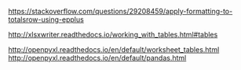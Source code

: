https://stackoverflow.com/questions/29208459/apply-formatting-to-totalsrow-using-epplus

http://xlsxwriter.readthedocs.io/working_with_tables.html#tables

http://openpyxl.readthedocs.io/en/default/worksheet_tables.html
http://openpyxl.readthedocs.io/en/default/pandas.html
